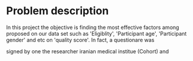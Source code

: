 # Problem description
In this project the objective is finding the most effective factors among proposed on our data set such as 'Eligiblity', 'Participant age', 'Participant gender' and etc on 'quality score'. In fact, a questionare was 

signed by one the researcher iranian medical institue (Cohort) and 
